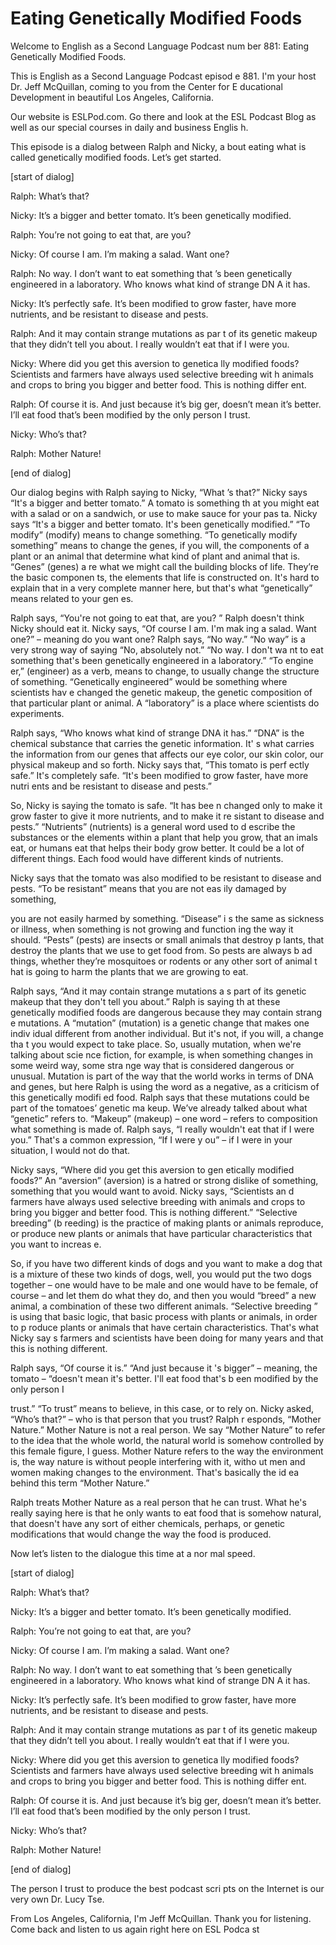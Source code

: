 # Eating Genetically Modified Foods

Welcome to English as a Second Language Podcast num ber 881: Eating Genetically Modified Foods.

This is English as a Second Language Podcast episod e 881. I'm your host Dr. Jeff McQuillan, coming to you from the Center for E ducational Development in beautiful Los Angeles, California.

Our website is ESLPod.com. Go there and look at the  ESL Podcast Blog as well as our special courses in daily and business Englis h.

This episode is a dialog between Ralph and Nicky, a bout eating what is called genetically modified foods. Let’s get started.

[start of dialog]

Ralph:  What’s that?

Nicky:  It’s a bigger and better tomato.  It’s been  genetically modified.

Ralph:  You’re not going to eat that, are you?

Nicky:  Of course I am.  I’m making a salad.  Want one?

Ralph:  No way.  I don’t want to eat something that ’s been genetically engineered in a laboratory.  Who knows what kind of strange DN A it has.

Nicky:  It’s perfectly safe.  It’s been modified to  grow faster, have more nutrients, and be resistant to disease and pests.

Ralph:  And it may contain strange mutations as par t of its genetic makeup that they didn’t tell you about.  I really wouldn’t eat that if I were you.

Nicky:  Where did you get this aversion to genetica lly modified foods?  Scientists and farmers have always used selective breeding wit h animals and crops to bring you bigger and better food.  This is nothing differ ent.

Ralph:  Of course it is.  And just because it’s big ger, doesn’t mean it’s better.  I’ll eat food that’s been modified by the only person I trust.

Nicky:  Who’s that?

 Ralph:  Mother Nature!

[end of dialog]

Our dialog begins with Ralph saying to Nicky, “What ’s that?” Nicky says “It's a bigger and better tomato.” A tomato is something th at you might eat with a salad or on a sandwich, or use to make sauce for your pas ta. Nicky says “It's a bigger and better tomato. It's been genetically modified.”  “To modify” (modify) means to change something. “To genetically modify something”  means to change the genes, if you will, the components of a plant or an  animal that determine what kind of plant and animal that is. “Genes” (genes) a re what we might call the building blocks of life. They’re the basic componen ts, the elements that life is constructed on. It's hard to explain that in a very  complete manner here, but that's what “genetically” means related to your gen es.

Ralph says, “You're not going to eat that, are you? ” Ralph doesn't think Nicky should eat it. Nicky says, “Of course I am. I'm mak ing a salad. Want one?” – meaning do you want one? Ralph says, “No way.” “No way” is a very strong way of saying “No, absolutely not.” “No way. I don't wa nt to eat something that's been genetically engineered in a laboratory.” “To engine er,” (engineer) as a verb, means to change, to usually change the structure of  something. “Genetically engineered” would be something where scientists hav e changed the genetic makeup, the genetic composition of that particular plant or animal. A “laboratory” is a place where scientists do experiments.

Ralph says, “Who knows what kind of strange DNA it has.” “DNA” is the chemical substance that carries the genetic information. It' s what carries the information from our genes that affects our eye color, our skin  color, our physical makeup and so forth. Nicky says that, “This tomato is perf ectly safe.” It's completely safe. “It's been modified to grow faster, have more nutri ents and be resistant to disease and pests.”

So, Nicky is saying the tomato is safe. “It has bee n changed only to make it grow faster to give it more nutrients, and to make it re sistant to disease and pests.” “Nutrients” (nutrients) is a general word used to d escribe the substances or the elements within a plant that help you grow, that an imals eat, or humans eat that helps their body grow better. It could be a lot of different things. Each food would have different kinds of nutrients.

Nicky says that the tomato was also modified to be resistant to disease and pests. “To be resistant” means that you are not eas ily damaged by something,

you are not easily harmed by something. “Disease” i s the same as sickness or illness, when something is not growing and function ing the way it should. “Pests” (pests) are insects or small animals that destroy p lants, that destroy the plants that we use to get food from. So pests are always b ad things, whether they’re mosquitoes or rodents or any other sort of animal t hat is going to harm the plants that we are growing to eat.

Ralph says, “And it may contain strange mutations a s part of its genetic makeup that they don't tell you about.” Ralph is saying th at these genetically modified foods are dangerous because they may contain strang e mutations. A “mutation” (mutation) is a genetic change that makes one indiv idual different from another individual. But it's not, if you will, a change tha t you would expect to take place. So, usually mutation, when we're talking about scie nce fiction, for example, is when something changes in some weird way, some stra nge way that is considered dangerous or unusual. Mutation is part of the way that the world works in terms of DNA and genes, but here Ralph is using the word as a negative, as a criticism of this genetically modifi ed food. Ralph says that these mutations could be part of the tomatoes’ genetic ma keup. We’ve already talked about what “genetic” refers to. “Makeup” (makeup) –  one word – refers to composition what something is made of. Ralph says, “I really wouldn't eat that if I were you.” That's a common expression, “If I were y ou” – if I were in your situation, I would not do that.

Nicky says, “Where did you get this aversion to gen etically modified foods?” An “aversion” (aversion) is a hatred or strong dislike  of something, something that you would want to avoid. Nicky says, “Scientists an d farmers have always used selective breeding with animals and crops to bring you bigger and better food. This is nothing different.” “Selective breeding” (b reeding) is the practice of making plants or animals reproduce, or produce new plants or animals that have particular characteristics that you want to increas e.

So, if you have two different kinds of dogs and you  want to make a dog that is a mixture of these two kinds of dogs, well, you would  put the two dogs together – one would have to be male and one would have to be female, of course – and let them do what they do, and then you would “breed” a new animal, a combination of these two different animals. “Selective breeding ” is using that basic logic, that basic process with plants or animals, in order to p roduce plants or animals that have certain characteristics. That's what Nicky say s farmers and scientists have been doing for many years and that this is nothing different.

Ralph says, “Of course it is.” “And just because it 's bigger” – meaning, the tomato – “doesn't mean it's better. I'll eat food that's b een modified by the only person I

trust.” “To trust” means to believe, in this case, or to rely on. Nicky asked, “Who’s that?” – who is that person that you trust? Ralph r esponds, “Mother Nature.” Mother Nature is not a real person. We say “Mother Nature” to refer to the idea that the whole world, the natural world is somehow controlled by this female figure, I guess. Mother Nature refers to the way the environment is, the way nature is without people interfering with it, witho ut men and women making changes to the environment. That's basically the id ea behind this term “Mother Nature.”

Ralph treats Mother Nature as a real person that he  can trust. What he's really saying here is that he only wants to eat food that is somehow natural, that doesn't have any sort of either chemicals, perhaps,  or genetic modifications that would change the way the food is produced.

Now let’s listen to the dialogue this time at a nor mal speed.

[start of dialog]

Ralph:  What’s that?

Nicky:  It’s a bigger and better tomato.  It’s been  genetically modified.

Ralph:  You’re not going to eat that, are you?

Nicky:  Of course I am.  I’m making a salad.  Want one?

Ralph:  No way.  I don’t want to eat something that ’s been genetically engineered in a laboratory.  Who knows what kind of strange DN A it has.

Nicky:  It’s perfectly safe.  It’s been modified to  grow faster, have more nutrients, and be resistant to disease and pests.

Ralph:  And it may contain strange mutations as par t of its genetic makeup that they didn’t tell you about.  I really wouldn’t eat that if I were you.

Nicky:  Where did you get this aversion to genetica lly modified foods?  Scientists and farmers have always used selective breeding wit h animals and crops to bring you bigger and better food.  This is nothing differ ent.

Ralph:  Of course it is.  And just because it’s big ger, doesn’t mean it’s better.  I’ll eat food that’s been modified by the only person I trust.

Nicky:  Who’s that?

Ralph:  Mother Nature!

[end of dialog]

The person I trust to produce the best podcast scri pts on the Internet is our very own Dr. Lucy Tse.

From Los Angeles, California, I'm Jeff McQuillan. Thank you for listening. Come back and listen to us again right here on ESL Podca st



